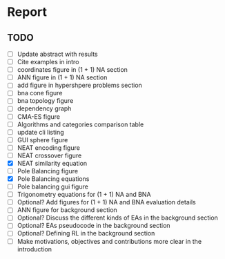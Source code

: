 # Report

## TODO

* [ ] Update abstract with results
* [ ] Cite examples in intro
* [ ] coordinates figure in (1 + 1) NA section
* [ ] ANN figure in (1 + 1) NA section
* [ ] add figure in hypershpere problems section
* [ ] bna cone figure
* [ ] bna topology figure
* [ ] dependency graph
* [ ] CMA-ES figure
* [ ] Algorithms and categories comparison table
* [ ] update cli listing
* [ ] GUI sphere figure
* [ ] NEAT encoding figure
* [ ] NEAT crossover figure
* [X] NEAT similarity equation
* [ ] Pole Balancing figure
* [X] Pole Balancing equations
* [ ] Pole balancing gui figure
* [ ] Trigonometry equations for (1 + 1) NA and BNA
* [ ] Optional? Add figures for (1 + 1) NA and BNA evaluation details
* [ ] ANN figure for background section
* [ ] Optional? Discuss the different kinds of EAs in the background section
* [ ] Optional? EAs pseudocode in the background section
* [ ] Optional? Defining RL in the background section
* [ ] Make motivations, objectives and contributions more clear in the introduction
